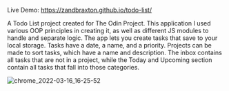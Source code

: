 Live Demo: https://zandbraxton.github.io/todo-list/

A Todo List project created for The Odin Project. This application I used various OOP principles in creating it, as well as different JS modules to handle and separate logic. The app lets you create tasks that save to your local storage. Tasks have a date, a name, and a priority. Projects can be made to sort tasks, which have a name and description. The inbox contains all tasks that are not in a project, while the Today and Upcoming section contain all tasks that fall into those categories. 

![chrome_2022-03-16_16-25-52](https://user-images.githubusercontent.com/81108459/159762376-77033190-3948-4eb3-ac07-ce1ac6daabd6.png)
